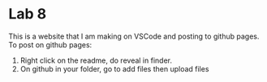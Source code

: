 # Lab 8

This is a website that I am making on VSCode and posting to github pages. To post on github pages: 

1. Right click on the readme, do reveal in finder.
2. On github in your folder, go to add files then upload files
